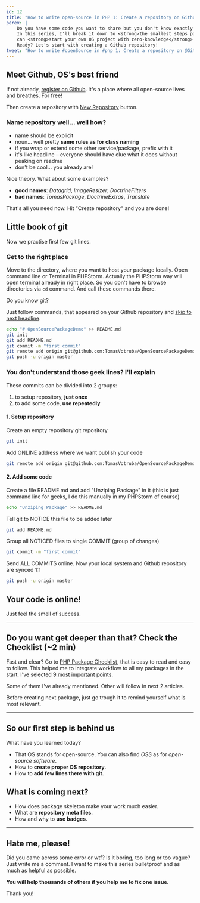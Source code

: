 ```yaml
---
id: 12
title: "How to write open-source in PHP 1: Create a repository on Github"
perex: |
    Do you have some code you want to share but you don't know exactly how? Well, writing open-source is complex process.
    In this series, I'll break it down to <strong>the smallest steps possible</strong>, so that you
    can <strong>start your own OS project with zero-knowledge</strong> (OS = open-source).
    Ready? Let's start with creating a Github repository!
tweet: "How to write #openSource in #php 1: Create a repository on @Github"
---
```


## Meet Github, OS's best friend

If not already, [register on Github](https://github.com). It's a place where all open-source lives and breathes. For free!

Then create a repository with <a href="https://github.com/new">New Repository</a> button.

### Name repository well... well how?

- name should be explicit
- noun... well pretty **same rules as for class naming**
- if you wrap or extend some other service/package, prefix with it
- it's like headline &ndash; everyone should have clue what it does without peaking on readme
- don't be cool... you already are!

Nice theory. What about some examples?

- **good names**: *Datagrid*, *ImageResizer*, *DoctrineFilters*
- **bad names**: *TomasPackage*, *DoctrineExtras*, *Translate*

That's all you need now. Hit "Create repository" and you are done!

## Little book of git

Now we practise first few git lines.

### Get to the right place

Move to the directory, where you want to host your package locally.
Open command line or Terminal in PHPStorm. Actually the PHPStorm way will open terminal already in right place. So you don't have to browse directories via `cd` command.
And call these commands there.

Do you know git?

Just follow commands, that appeared on your Github repository and <a href="#your-code-is-online">skip to next headline</a>.

```bash
echo "# OpenSourcePackageDemo" >> README.md
git init
git add README.md
git commit -m "first commit"
git remote add origin git@github.com:TomasVotruba/OpenSourcePackageDemo.git
git push -u origin master
```

### You don't understand those geek lines? I'll explain

These commits can be divided into 2 groups:

1. to setup repository, **just once**
2. to add some code, **use repeatedly**

#### 1. Setup repository

Create an empty repository git repository

```bash
git init
```

Add ONLINE address where we want publish your code

```bash
git remote add origin git@github.com:TomasVotruba/OpenSourcePackageDemo.git
```

#### 2. Add some code

Create a file README.md and add "Unziping Package" in it (this is just command line for geeks, I do this manually in my PHPStorm of course)

```bash
echo "Unziping Package" >> README.md
```

Tell git to NOTICE this file to be added later

```bash
git add README.md
```

Group all NOTICED files to single COMMIT (group of changes)

```bash
git commit -m "first commit"
```

Send ALL COMMITS online. Now your local system and Github repository are synced 1:1

```bash
git push -u origin master
```

<a name="your-code-is-online"></a>

## Your code is online!

Just feel the smell of success.

---

## Do you want get deeper than that? Check the Checklist (~2 min)

Fast and clear? Go to [PHP Package Checklist](http://phppackagechecklist.com), that is easy to read and easy to follow.
This helped me to integrate workflow to all my packages in the start. I've selected [9 most important points](http://phppackagechecklist.com/#1,2,3,4,6,7,11,12,13).

Some of them I've already mentioned. Other will follow in next 2 articles.

Before creating next package, just go trough it to remind yourself what is most relevant.

---

## So our first step is behind us

What have you learned today?

- That OS stands for open-source. You can also find *OSS* as for *open-source software*.
- How to **create proper OS repository**.
- How to **add few lines there with git**.

## What is coming next?

- How does package skeleton make your work much easier.
- What are **repository meta files**.
- How and why to **use badges**.

---

## Hate me, please!

Did you came across some error or wtf? Is it boring, too long or too vague?
Just write me a comment. I want to make this series bulletproof and as much as helpful as possible.

**You will help thousands of others if you help me to fix one issue.**

Thank you!
